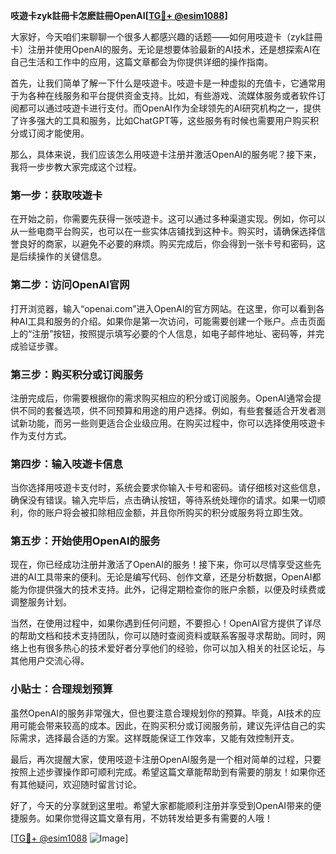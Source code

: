 **吱遊卡zyk註冊卡怎麽註冊OpenAI[[TG💪+ @esim1088](https://t.me/s/esim1088)]**

大家好，今天咱们来聊聊一个很多人都感兴趣的话题——如何用吱遊卡（zyk註冊卡）注册并使用OpenAI的服务。无论是想要体验最新的AI技术，还是想探索AI在自己生活和工作中的应用，这篇文章都会为你提供详细的操作指南。

首先，让我们简单了解一下什么是吱遊卡。吱遊卡是一种虚拟的充值卡，它通常用于为各种在线服务和平台提供资金支持。比如，有些游戏、流媒体服务或者软件订阅都可以通过吱遊卡进行支付。而OpenAI作为全球领先的AI研究机构之一，提供了许多强大的工具和服务，比如ChatGPT等，这些服务有时候也需要用户购买积分或订阅才能使用。

那么，具体来说，我们应该怎么用吱遊卡注册并激活OpenAI的服务呢？接下来，我将一步步教大家完成这个过程。

### 第一步：获取吱遊卡

在开始之前，你需要先获得一张吱遊卡。这可以通过多种渠道实现。例如，你可以从一些电商平台购买，也可以在一些实体店铺找到这种卡。购买时，请确保选择信誉良好的商家，以避免不必要的麻烦。购买完成后，你会得到一张卡号和密码，这是后续操作的关键信息。

### 第二步：访问OpenAI官网

打开浏览器，输入“openai.com”进入OpenAI的官方网站。在这里，你可以看到各种AI工具和服务的介绍。如果你是第一次访问，可能需要创建一个账户。点击页面上的“注册”按钮，按照提示填写必要的个人信息，如电子邮件地址、密码等，并完成验证步骤。

### 第三步：购买积分或订阅服务

注册完成后，你需要根据你的需求购买相应的积分或订阅服务。OpenAI通常会提供不同的套餐选项，供不同预算和用途的用户选择。例如，有些套餐适合开发者测试新功能，而另一些则更适合企业级应用。在购买过程中，你可以选择使用吱遊卡作为支付方式。

### 第四步：输入吱遊卡信息

当你选择用吱遊卡支付时，系统会要求你输入卡号和密码。请仔细核对这些信息，确保没有错误。输入完毕后，点击确认按钮，等待系统处理你的请求。如果一切顺利，你的账户将会被扣除相应金额，并且你所购买的积分或服务将立即生效。

### 第五步：开始使用OpenAI的服务

现在，你已经成功注册并激活了OpenAI的服务！接下来，你可以尽情享受这些先进的AI工具带来的便利。无论是编写代码、创作文章，还是分析数据，OpenAI都能为你提供强大的技术支持。此外，记得定期检查你的账户余额，以便及时续费或调整服务计划。

当然，在使用过程中，如果你遇到任何问题，不要担心！OpenAI官方提供了详尽的帮助文档和技术支持团队，你可以随时查阅资料或联系客服寻求帮助。同时，网络上也有很多热心的技术爱好者分享他们的经验，你可以加入相关的社区论坛，与其他用户交流心得。

### 小贴士：合理规划预算

虽然OpenAI的服务非常强大，但也要注意合理规划你的预算。毕竟，AI技术的应用可能会带来较高的成本。因此，在购买积分或订阅服务前，建议先评估自己的实际需求，选择最合适的方案。这样既能保证工作效率，又能有效控制开支。

最后，再次提醒大家，使用吱遊卡注册OpenAI服务是一个相对简单的过程，只要按照上述步骤操作即可顺利完成。希望这篇文章能帮助到有需要的朋友！如果你还有其他疑问，欢迎随时留言讨论。

好了，今天的分享就到这里啦。希望大家都能顺利注册并享受到OpenAI带来的便捷服务。如果你觉得这篇文章有用，不妨转发给更多有需要的人哦！

[[TG💪+ @esim1088](https://t.me/s/esim1088) ![Image](https://i.postimg.cc/4NQfJmqS/Snipaste-2025-05-13-00-14-12.png)]